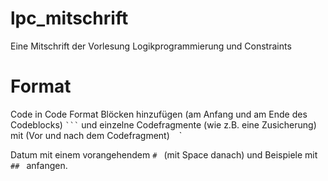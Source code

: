 # lpc_mitschrift
Eine Mitschrift der Vorlesung Logikprogrammierung und Constraints

# Format
Code in Code Format Blöcken hinzufügen (am Anfang und am Ende des Codeblocks) ` ``` ` und einzelne Codefragmente (wie z.B. eine Zusicherung) mit (Vor und nach dem Codefragment) ` ` `

Datum mit einem vorangehendem `# ` (mit Space danach) und Beispiele mit `## ` anfangen.
